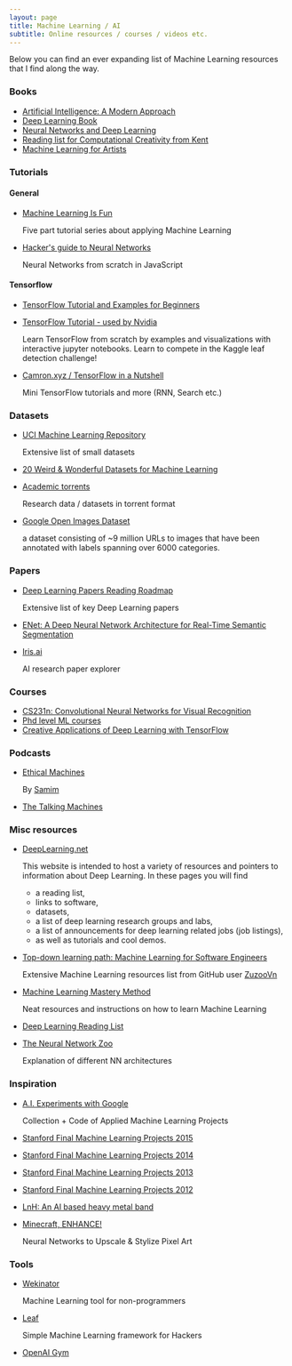 ```yaml
---
layout: page
title: Machine Learning / AI
subtitle: Online resources / courses / videos etc.
---
```


Below you can find an ever expanding list of Machine Learning resources that I find along the way.

### Books
*	[Artificial Intelligence:
A Modern Approach](http://www.cin.ufpe.br/~tfl2/artificial-intelligence-modern-approach.9780131038059.25368.pdf)
* [Deep Learning Book](http://www.deeplearningbook.org/)
* [Neural Networks and Deep Learning](http://neuralnetworksanddeeplearning.com/)
* [Reading list for Computational Creativity from Kent](http://resourcelists.kent.ac.uk/lists/92F2F66A-9721-631D-9092-842212A433EE.html)
* [Machine Learning for Artists](http://ml4a.github.io/index/)

### Tutorials

#### General
* [Machine Learning Is Fun](https://medium.com/@ageitgey/machine-learning-is-fun-80ea3ec3c471#.uezpzoq3k)

  Five part tutorial series about applying Machine Learning

* [Hacker's guide to Neural Networks](http://karpathy.github.io/neuralnets/)

  Neural Networks from scratch in JavaScript

#### Tensorflow
* [TensorFlow Tutorial and Examples for Beginners](https://github.com/aymericdamien/TensorFlow-Examples)
* [TensorFlow Tutorial - used by Nvidia](https://github.com/alrojo/tensorflow-tutorial)

  Learn TensorFlow from scratch by examples and visualizations with interactive jupyter notebooks. Learn to compete in the Kaggle leaf detection challenge!

* [Camron.xyz / TensorFlow in a Nutshell](http://camron.xyz/)

  Mini TensorFlow tutorials and more (RNN, Search etc.)

### Datasets
* [UCI Machine Learning Repository](https://archive.ics.uci.edu/ml/index.html)

  Extensive list of small datasets
* [20 Weird & Wonderful Datasets for Machine Learning](https://medium.com/@olivercameron/20-weird-wonderful-datasets-for-machine-learning-c70fc89b73d5#.53bnrxld1)

* [Academic torrents](http://academictorrents.com/)

  Research data / datasets in torrent format

* [Google Open Images Dataset](https://research.googleblog.com/2016/09/introducing-open-images-dataset.html)

  a dataset consisting of ~9 million URLs to images that have been annotated with labels spanning over 6000 categories.

### Papers
* [Deep Learning Papers Reading Roadmap](https://github.com/songrotek/Deep-Learning-Papers-Reading-Roadmap)

  Extensive list of key Deep Learning papers

* [ENet: A Deep Neural Network Architecture for
Real-Time Semantic Segmentation](https://arxiv.org/pdf/1606.02147v1.pdf)

* [Iris.ai](https://iris.ai/)

  AI research paper explorer

### Courses
* [CS231n: Convolutional Neural Networks for Visual Recognition](http://cs231n.stanford.edu/)
* [Phd level ML courses](https://www.reddit.com/r/MachineLearning/comments/51qhc8/phdlevel_courses/)
* [Creative Applications of Deep Learning with TensorFlow](https://www.kadenze.com/courses/creative-applications-of-deep-learning-with-tensorflow/info)

### Podcasts
* [Ethical Machines](http://ethicalmachines.com/)

  By [Samim](http://www.samim.io/)

* [The Talking Machines](http://www.thetalkingmachines.com/)

### Misc resources
* [DeepLearning.net](http://deeplearning.net/)

  This website is intended to host a variety of resources and pointers to information about Deep Learning. In these pages you will find

  * a reading list,
  * links to software,
  * datasets,
  * a list of deep learning research groups and labs,
  * a list of announcements for deep learning related jobs (job listings),
  * as well as tutorials and cool demos.

* [Top-down learning path: Machine Learning for Software Engineers](https://github.com/ZuzooVn/machine-learning-for-software-engineers)

  Extensive Machine Learning resources list from GitHub user [ZuzooVn](https://github.com/ZuzooVn)

* [Machine Learning Mastery Method](http://machinelearningmastery.com/machine-learning-mastery-method/)

   Neat resources and instructions on how to learn Machine Learning

* [Deep Learning Reading List](http://jmozah.github.io/links/)
* [The Neural Network Zoo](http://www.asimovinstitute.org/neural-network-zoo/)

  Explanation of different NN architectures


### Inspiration
* [A.I. Experiments with Google](https://aiexperiments.withgoogle.com/)

  Collection + Code of Applied Machine Learning Projects

* [Stanford Final Machine Learning Projects 2015](http://cs229.stanford.edu/projects2015.html)
* [Stanford Final Machine Learning Projects 2014](http://cs229.stanford.edu/projects2014.html)
* [Stanford Final Machine Learning Projects 2013](http://cs229.stanford.edu/projects2013.html)
* [Stanford Final Machine Learning Projects 2012](http://cs229.stanford.edu/projects2012.html)
* [LnH: An AI based heavy metal band](http://www.ymer.org/amir/2016/07/31/introducing-lnh-the-robots-heavy-metal-band/)
* [Minecraft, ENHANCE!](https://nucl.ai/blog/enhance-pixel-art/)

  Neural Networks to Upscale & Stylize Pixel Art

### Tools
* [Wekinator](http://www.wekinator.org/)

  Machine Learning tool for non-programmers
* [Leaf](http://autumnai.com/leaf/book/leaf.html)

  Simple Machine Learning framework for Hackers


* [OpenAI Gym](https://gym.openai.com/)
